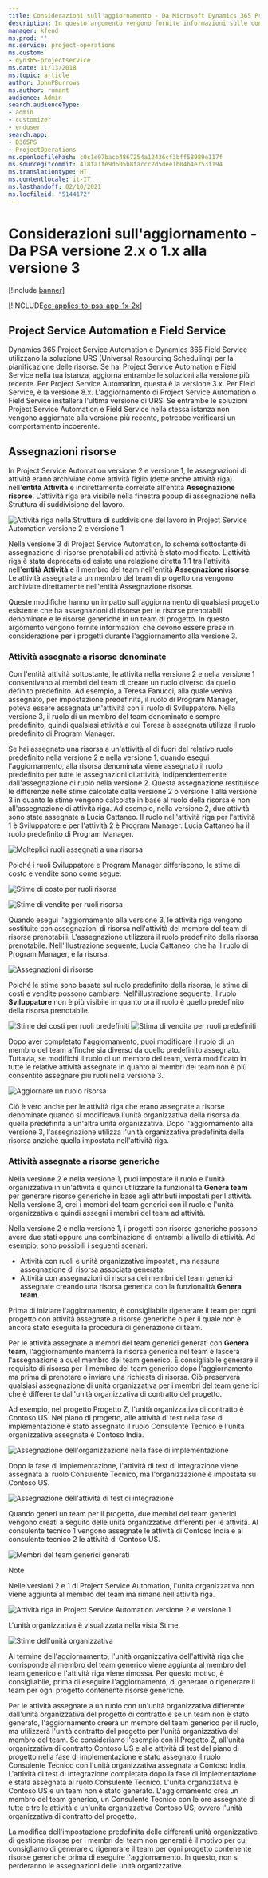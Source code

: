 ```yaml
---
title: Considerazioni sull'aggiornamento - Da Microsoft Dynamics 365 Project Service Automation versione 2.x o 1.x alla versione 3
description: In questo argomento vengono fornite informazioni sulle considerazioni che devi eseguire quando esegui l'aggiornamento da Project Service Automation versione 2.x o 1.x alla versione 3.
manager: kfend
ms.prod: ''
ms.service: project-operations
ms.custom:
- dyn365-projectservice
ms.date: 11/13/2018
ms.topic: article
author: JohnPBurrows
ms.author: rumant
audience: Admin
search.audienceType:
- admin
- customizer
- enduser
search.app:
- D365PS
- ProjectOperations
ms.openlocfilehash: c0c1e07bacb4867254a12436cf3bff58989e117f
ms.sourcegitcommit: 418fa1fe9d605b8faccc2d5dee1b04b4e753f194
ms.translationtype: HT
ms.contentlocale: it-IT
ms.lasthandoff: 02/10/2021
ms.locfileid: "5144172"
---
```

# <a name="upgrade-considerations---psa-version-2x-or-1x-to-version-3"></a>Considerazioni sull'aggiornamento - Da PSA versione 2.x o 1.x alla versione 3

[!include [banner](../includes/psa-now-project-operations.md)]

[!INCLUDE[cc-applies-to-psa-app-1x-2x](../includes/cc-applies-to-psa-app-1x-2x.md)]

## <a name="project-service-automation-and-field-service"></a>Project Service Automation e Field Service
Dynamics 365 Project Service Automation e Dynamics 365 Field Service utilizzano la soluzione URS (Universal Resourcing Scheduling) per la pianificazione delle risorse. Se hai Project Service Automation e Field Service nella tua istanza, aggiorna entrambe le soluzioni alla versione più recente. Per Project Service Automation, questa è la versione 3.x. Per Field Service, è la versione 8.x. L'aggiornamento di Project Service Automation o Field Service installerà l'ultima versione di URS. Se entrambe le soluzioni Project Service Automation e Field Service nella stessa istanza non vengono aggiornate alla versione più recente, potrebbe verificarsi un comportamento incoerente.

## <a name="resource-assignments"></a>Assegnazioni risorse
In Project Service Automation versione 2 e versione 1, le assegnazioni di attività erano archiviate come attività figlio (dette anche attività riga) nell'**entità Attività** e indirettamente correlate all'entità **Assegnazione risorse**. L'attività riga era visibile nella finestra popup di assegnazione nella Struttura di suddivisione del lavoro.

![Attività riga nella Struttura di suddivisione del lavoro in Project Service Automation versione 2 e versione 1](media/upgrade-line-task-01.png)

Nella versione 3 di Project Service Automation, lo schema sottostante di assegnazione di risorse prenotabili ad attività è stato modificato. L'attività riga è stata deprecata ed esiste una relazione diretta 1:1 tra l'attività nell'**entità Attività** e il membro del team nell'entità **Assegnazione risorse**. Le attività assegnate a un membro del team di progetto ora vengono archiviate direttamente nell'entità Assegnazione risorse.  

Queste modifiche hanno un impatto sull'aggiornamento di qualsiasi progetto esistente che ha assegnazioni di risorse per le risorse prenotabili denominate e le risorse generiche in un team di progetto. In questo argomento vengono fornite informazioni che devono essere prese in considerazione per i progetti durante l'aggiornamento alla versione 3. 

### <a name="tasks-assigned-to-named-resources"></a>Attività assegnate a risorse denominate
Con l'entità attività sottostante, le attività nella versione 2 e nella versione 1 consentivano ai membri del team di creare un ruolo diverso da quello definito predefinito. Ad esempio, a Teresa Fanucci, alla quale veniva assegnato, per impostazione predefinita, il ruolo di Program Manager, poteva essere assegnata un'attività con il ruolo di Sviluppatore. Nella versione 3, il ruolo di un membro del team denominato è sempre predefinito, quindi qualsiasi attività a cui Teresa è assegnata utilizza il ruolo predefinito di Program Manager.

Se hai assegnato una risorsa a un'attività al di fuori del relativo ruolo predefinito nella versione 2 e nella versione 1, quando esegui l'aggiornamento, alla risorsa denominata viene assegnato il ruolo predefinito per tutte le assegnazioni di attività, indipendentemente dall'assegnazione di ruolo nella versione 2. Questa assegnazione restituisce le differenze nelle stime calcolate dalla versione 2 o versione 1 alla versione 3 in quanto le stime vengono calcolate in base al ruolo della risorsa e non all'assegnazione di attività riga. Ad esempio, nella versione 2, due attività sono state assegnate a Lucia Cattaneo. Il ruolo nell'attività riga per l'attività 1 è Sviluppatore e per l'attività 2 è Program Manager. Lucia Cattaneo ha il ruolo predefinito di Program Manager.

![Molteplici ruoli assegnati a una risorsa](media/upgrade-multiple-roles-02.png)

Poiché i ruoli Sviluppatore e Program Manager differiscono, le stime di costo e vendite sono come segue:

![Stime di costo per ruoli risorsa](media/upggrade-cost-estimates-03.png)

![Stime di vendite per ruoli risorsa](media/upgrade-sales-estimates-04.png)

Quando esegui l'aggiornamento alla versione 3, le attività riga vengono sostituite con assegnazioni di risorsa nell'attività del membro del team di risorse prenotabili. L'assegnazione utilizzerà il ruolo predefinito della risorsa prenotabile. Nell'illustrazione seguente, Lucia Cattaneo, che ha il ruolo di Program Manager, è la risorsa.

![Assegnazioni di risorse](media/resource-assignment-v2-05.png)

Poiché le stime sono basate sul ruolo predefinito della risorsa, le stime di costi e vendite possono cambiare. Nell'illustrazione seguente, il ruolo **Sviluppatore** non è più visibile in quanto ora il ruolo è quello predefinito della risorsa prenotabile.

![Stime dei costi per ruoli predefiniti](media/resource-assignment-cost-estimate-06.png)
![Stima di vendita per ruoli predefiniti](media/resource-assignment-sales-estimate-07.png)

Dopo aver completato l'aggiornamento, puoi modificare il ruolo di un membro del team affinché sia diverso da quello predefinito assegnato. Tuttavia, se modifichi il ruolo di un membro del team, verrà modificato in tutte le relative attività assegnate in quanto ai membri del team non è più consentito assegnare più ruoli nella versione 3.

![Aggiornare un ruolo risorsa](media/resource-role-assignment-08.png)

Ciò è vero anche per le attività riga che erano assegnate a risorse denominate quando si modificava l'unità organizzativa della risorsa da quella predefinita a un'altra unità organizzativa. Dopo l'aggiornamento alla versione 3, l'assegnazione utilizza l'unità organizzativa predefinita della risorsa anziché quella impostata nell'attività riga.

### <a name="tasks-assigned-to-generic-resources"></a>Attività assegnate a risorse generiche
Nella versione 2 e nella versione 1, puoi impostare il ruolo e l'unità organizzativa in un'attività e quindi utilizzare la funzionalità **Genera team** per generare risorse generiche in base agli attributi impostati per l'attività. Nella versione 3, crei i membri del team generici con il ruolo e l'unità organizzativa e quindi assegni i membri del team ad attività.

Nella versione 2 e nella versione 1, i progetti con risorse generiche possono avere due stati oppure una combinazione di entrambi a livello di attività. Ad esempio, sono possibili i seguenti scenari:

- Attività con ruoli e unità organizzative impostati, ma nessuna assegnazione di risorsa associata generata.
- Attività con assegnazioni di risorsa dei membri del team generici assegnate creando una risorsa generica con la funzionalità **Genera team**.

Prima di iniziare l'aggiornamento, è consigliabile rigenerare il team per ogni progetto con attività assegnate a risorse generiche o per il quale non è ancora stato eseguita la procedura di generazione di team.

Per le attività assegnate a membri del team generici generati con **Genera team**, l'aggiornamento manterrà la risorsa generica nel team e lascerà l'assegnazione a quel membro del team generico. È consigliabile generare il requisito di risorsa per il membro del team generico dopo l'aggiornamento ma prima di prenotare o inviare una richiesta di risorsa. Ciò preserverà qualsiasi assegnazione di unità organizzativa per i membri del team generici che è differente dall'unità organizzativa di contratto del progetto.

Ad esempio, nel progetto Progetto Z, l'unità organizzativa di contratto è Contoso US. Nel piano di progetto, alle attività di test nella fase di implementazione è stato assegnato il ruolo Consulente Tecnico e l'unità organizzativa assegnata è Contoso India.

![Assegnazione dell'organizzazione nella fase di implementazione](media/org-unit-assignment-09.png)

Dopo la fase di implementazione, l'attività di test di integrazione viene assegnata al ruolo Consulente Tecnico, ma l'organizzazione è impostata su Contoso US.  

![Assegnazione dell'attività di test di integrazione](media/org-unit-generate-team-10.png)

Quando generi un team per il progetto, due membri del team generici vengono creati a seguito delle unità organizzative differenti per le attività. Al consulente tecnico 1 vengono assegnate le attività di Contoso India e al consulente tecnico 2 le attività di Contoso US.  

![Membri del team generici generati](media/org-unit-assignments-multiple-resources-11.png)

> [!NOTE]
> Nelle versioni 2 e 1 di Project Service Automation, l'unità organizzativa non viene aggiunta al membro del team ma rimane nell'attività riga.

![Attività riga in Project Service Automation versione 2 e versione 1](media/line-tasks-12.png)

L'unità organizzativa è visualizzata nella vista Stime. 

![Stime dell'unità organizzativa](media/org-unit-estimates-view-13.png)
 
Al termine dell'aggiornamento, l'unità organizzativa dell'attività riga che corrisponde al membro del team generico viene aggiunta al membro del team generico e l'attività riga viene rimossa. Per questo motivo, è consigliabile, prima di eseguire l'aggiornamento, di generare o rigenerare il team per ogni progetto contenente risorse generiche.

Per le attività assegnate a un ruolo con un'unità organizzativa differente dall'unità organizzativa del progetto di contratto e se un team non è stato generato, l'aggiornamento creerà un membro del team generico per il ruolo, ma utilizzerà l'unità contratto del progetto per l'unità organizzativa del membro del team. Se consideriamo l'esempio con il Progetto Z, all'unità organizzativa di contratto Contoso US e alle attività di test del piano di progetto nella fase di implementazione è stato assegnato il ruolo Consulente Tecnico con l'unità organizzativa assegnata a Contoso India. L'attività di test di integrazione completata dopo la fase di implementazione è stata assegnata al ruolo Consulente Tecnico. L'unità organizzativa è Contoso US e un team non è stato generato. L'aggiornamento crea un membro del team generico, un Consulente Tecnico con le ore assegnate di tutte e tre le attività e un'unità organizzativa Contoso US, ovvero l'unità organizzativa di contratto del progetto.   
 
La modifica dell'impostazione predefinita delle differenti unità organizzative di gestione risorse per i membri del team non generati è il motivo per cui consigliamo di generare o rigenerare il team per ogni progetto contenente risorse generiche prima di eseguire l'aggiornamento. In questo, non si perderanno le assegnazioni delle unità organizzative.

